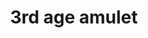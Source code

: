---
layout: item
title: 3rd age amulet
item-id: 10344
datatable: true
id: 10344
name: "3rd age amulet"
members: true
lowalch: 20200
highalch: 30300
examine: "Fabulously ancient mage protection enchanted in the 3rd Age."
monsters:
  - id: 8633
    name: "The Mimic"
    members: true
    combat_level: 186
    wiki_url: "https://oldschool.runescape.wiki/w/The_Mimic"
    drops:
      - quantity: "1"
        rarity: 0.00019069412662090009
        drop_requirements: null
---